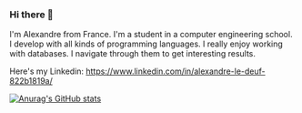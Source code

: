 ### Hi there 👋

I'm Alexandre from France. I'm a student in a computer engineering school. I develop with all kinds of programming languages.
I really enjoy working with databases. I navigate through them to get interesting results.

Here's my Linkedin: https://www.linkedin.com/in/alexandre-le-deuf-822b1819a/ 

[![Anurag's GitHub stats](https://github-readme-stats.vercel.app/api?username=Alexandreledeuf)](https://github.com/anuraghazra/github-readme-stats)

